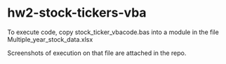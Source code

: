 # hw2-stock-tickers-vba

To execute code, copy stock_ticker_vbacode.bas into a module in the file Multiple_year_stock_data.xlsx

Screenshots of execution on that file are attached in the repo.
